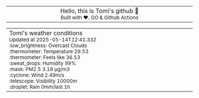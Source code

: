 
<div align="center">
<table>
<tbody>
<td align="center">
<img width="2000" height="0"><br>
Hello, this is Tomi's github 👋<br>
<sup>Built with ❤️, GO & Github Actions</sup><br>
<img width="2000" height="0">
</td>
</tbody>
</table>
</div>
<table>
<tbody>
<td align="left">
<img width="2000" height="0"><br>
Tomi's weather conditions<br>
<sup>Updated at 2025-05-14T12:41:33Z</sup><br>
<sup>:low_brightness: Overcast Clouds</sup><br>
<sup>:thermometer: Temperature 29.53 </sup><br>
<sup>:thermometer: Feels like 36.53</sup><br>
<sup>:sweat_drops: Humidity 99%</sup><br>
<sup>:mask: PM2.5 3.18 μg/m3</sup><br>
<sup>:cyclone: Wind 2.49m/s </sup><br>
<sup>:telescope: Visibility 10000m </sup><br>
<sup>:droplet: Rain 0mm/last 1h </sup><br>
<img width="2000" height="0">
</td>
<td align="left">
<img width="2000" height="0"><br>
<br>
<img width="2000" height="0">
</td>
</tbody>
</table>
</div>
    